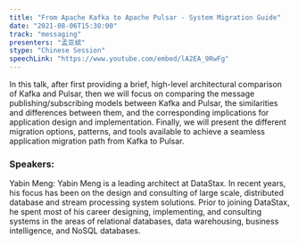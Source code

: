 ```yaml
---
title: "From Apache Kafka to Apache Pulsar - System Migration Guide"
date: "2021-08-06T15:30:00" 
track: "messaging"
presenters: "孟亚斌"
stype: "Chinese Session"
speechLink: "https://www.youtube.com/embed/lA2EA_9RwFg"
---
```

In this talk, after first providing a brief, high-level architectural comparison of Kafka and Pulsar, then we will focus on comparing the message publishing/subscribing models between Kafka and Pulsar, the similarities and differences between them, and the corresponding implications for application design and implementation. Finally, we will present the different migration options, patterns, and tools available to achieve a seamless application migration path from Kafka to Pulsar.
 ### Speakers: 
 Yabin Meng: Yabin Meng is a leading architect at DataStax. In recent years, his focus has been on the design and consulting of large scale, distributed database and stream processing system solutions. Prior to joining DataStax, he spent most of his career designing, implementing, and consulting systems in the areas of relational databases, data warehousing, business intelligence, and NoSQL databases.